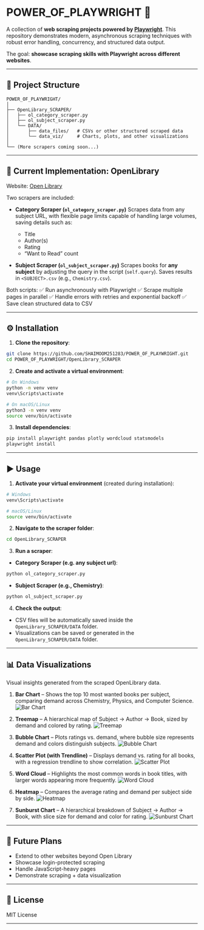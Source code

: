 # POWER\_OF\_PLAYWRIGHT 🚀

A collection of **web scraping projects powered by [Playwright](https://playwright.dev/)**.
This repository demonstrates modern, asynchronous scraping techniques with robust error handling, concurrency, and structured data output.

The goal: **showcase scraping skills with Playwright across different websites**.

---

## 📂 Project Structure

```
POWER_OF_PLAYWRIGHT/
│
├── OpenLibrary_SCRAPER/
│   ├── ol_category_scraper.py
│   ├── ol_subject_scraper.py
│   └── DATA/
│       ├── data_files/   # CSVs or other structured scraped data
│       └── data_viz/     # Charts, plots, and other visualizations
│
└── (More scrapers coming soon...)
```

---

## 🔎 Current Implementation: OpenLibrary

Website: [Open Library](https://openlibrary.org/)

Two scrapers are included:

* **Category Scraper (`ol_category_scraper.py`)**
  Scrapes data from any subject URL, with flexible page limits capable of handling large volumes, saving details such as:
  
  * Title
  * Author(s)
  * Rating
  * “Want to Read” count

* **Subject Scraper (`ol_subject_scraper.py`)**
  Scrapes books for **any subject** by adjusting the query in the script (`self.query`).
  Saves results in `<SUBJECT>.csv` (e.g., `Chemistry.csv`).

Both scripts:
✅ Run asynchronously with Playwright
✅ Scrape multiple pages in parallel
✅ Handle errors with retries and exponential backoff
✅ Save clean structured data to CSV

---

## ⚙️ Installation

1. **Clone the repository**:

```bash
git clone https://github.com/SHAIMOOM251283/POWER_OF_PLAYWRIGHT.git
cd POWER_OF_PLAYWRIGHT/OpenLibrary_SCRAPER
```

2. **Create and activate a virtual environment**:

```bash
# On Windows
python -m venv venv
venv\Scripts\activate

# On macOS/Linux
python3 -m venv venv
source venv/bin/activate
```

3. **Install dependencies**:

```bash
pip install playwright pandas plotly wordcloud statsmodels
playwright install
```

---

## ▶️ Usage

1. **Activate your virtual environment** (created during installation):

```bash
# Windows
venv\Scripts\activate

# macOS/Linux
source venv/bin/activate
```

2. **Navigate to the scraper folder**:

```bash
cd OpenLibrary_SCRAPER
```

3. **Run a scraper**:

* **Category Scraper (e.g. any subject url)**:

```bash
python ol_category_scraper.py
```

* **Subject Scraper (e.g., Chemistry)**:

```bash
python ol_subject_scraper.py
```

4. **Check the output**:

* CSV files will be automatically saved inside the `OpenLibrary_SCRAPER/DATA` folder.
* Visualizations can be saved or generated in the `OpenLibrary_SCRAPER/DATA` folder.

---

## 📊 Data Visualizations

Visual insights generated from the scraped OpenLibrary data.

1. **Bar Chart** – Shows the top 10 most wanted books per subject, comparing demand across Chemistry, Physics, and Computer Science.
   ![Bar Chart](https://github.com/SHAIMOOM251283/POWER_OF_PLAYWRIGHT/blob/main/OpenLibrary_SCRAPER/DATA/data_viz/bar_chart.png)
   
2. **Treemap** – A hierarchical map of Subject → Author → Book, sized by demand and colored by rating.
   ![Treemap](https://github.com/SHAIMOOM251283/POWER_OF_PLAYWRIGHT/blob/main/OpenLibrary_SCRAPER/DATA/data_viz/treemap.png)

3. **Bubble Chart** – Plots ratings vs. demand, where bubble size represents demand and colors distinguish subjects.
   ![Bubble Chart](https://github.com/SHAIMOOM251283/POWER_OF_PLAYWRIGHT/blob/main/OpenLibrary_SCRAPER/DATA/data_viz/bubble_chart.png)

4. **Scatter Plot (with Trendline)** – Displays demand vs. rating for all books, with a regression trendline to show correlation.
   ![Scatter Plot](https://github.com/SHAIMOOM251283/POWER_OF_PLAYWRIGHT/blob/main/OpenLibrary_SCRAPER/DATA/data_viz/scatter_plot.png)

5. **Word Cloud** – Highlights the most common words in book titles, with larger words appearing more frequently.
   ![Word Cloud](https://github.com/SHAIMOOM251283/POWER_OF_PLAYWRIGHT/blob/main/OpenLibrary_SCRAPER/DATA/data_viz/wordcloud.png)

6. **Heatmap** – Compares the average rating and demand per subject side by side.
   ![Heatmap](https://github.com/SHAIMOOM251283/POWER_OF_PLAYWRIGHT/blob/main/OpenLibrary_SCRAPER/DATA/data_viz/heatmap.png)

7. **Sunburst Chart** – A hierarchical breakdown of Subject → Author → Book, with slice size for demand and color for rating.
   ![Sunburst Chart](https://github.com/SHAIMOOM251283/POWER_OF_PLAYWRIGHT/blob/main/OpenLibrary_SCRAPER/DATA/data_viz/sunburst_chart.png)

---

## 🔮 Future Plans

* Extend to other websites beyond Open Library
* Showcase login-protected scraping
* Handle JavaScript-heavy pages
* Demonstrate scraping + data visualization

---

## 📜 License

MIT License 

---
